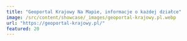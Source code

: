 ```yaml
---
title: "Geoportal Krajowy Na Mapie, informacje o każdej działce"
image: /src/content/showcase/_images/geoportal-krajowy.pl.webp
url: "https://geoportal-krajowy.pl/"
featured: 20
---
```

